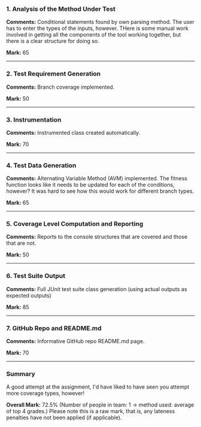 ### 1. Analysis of the Method Under Test

__Comments:__ Conditional statements found by own parsing method. The user has
to enter the types of the inputs, however. THere is some manual work involved in
getting all the components of the tool working together, but there is a clear
structure for doing so. 

__Mark:__ 65

---

### 2. Test Requirement Generation

__Comments:__ Branch coverage implemented. 

__Mark:__ 50

---

### 3. Instrumentation

__Comments:__ Instrumented class created automatically. 

__Mark:__ 70

---

### 4. Test Data Generation

__Comments:__ Alternating Variable Method (AVM) implemented. The fitness
function looks like it needs to be updated for each of the conditions, however?
It was hard to see how this would work for different branch types.

__Mark:__ 65

---

### 5. Coverage Level Computation and Reporting

__Comments:__ Reports to the console structures that are covered and those that
are not. 

__Mark:__ 50

---

### 6. Test Suite Output

__Comments:__ Full JUnit test suite class generation (using actual outputs as
expected outputs)

__Mark:__ 85

---

### 7. GitHub Repo and README.md

__Comments:__ Informative GitHub repo README.md page.

__Mark:__ 70

---

### Summary

A good attempt at the assignment, I'd have liked to have seen you attempt more
coverage types, however!

__Overall Mark:__ 72.5% (Number of people in team: 1 -> method used: average of top 4 grades.) Please note this is a raw mark, that is, any lateness penalties have not been applied (if applicable).
